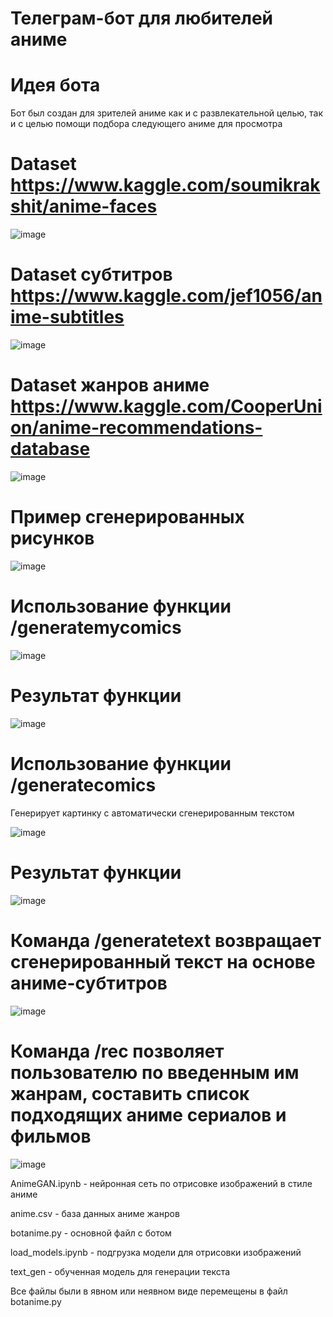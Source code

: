 # Телеграм-бот для любителей аниме
# Идея бота
Бот был создан для зрителей аниме как и с развлекательной целью, так и с целью помощи подбора следующего аниме для просмотра

# Dataset https://www.kaggle.com/soumikrakshit/anime-faces
![image](https://user-images.githubusercontent.com/46604662/114591250-6050d300-9c92-11eb-8307-fee588a04a37.png)
# Dataset субтитров https://www.kaggle.com/jef1056/anime-subtitles
![image](https://user-images.githubusercontent.com/70627048/120656688-8160c380-c48c-11eb-81af-182abbb2cb96.png)
# Dataset жанров аниме https://www.kaggle.com/CooperUnion/anime-recommendations-database
![image](https://user-images.githubusercontent.com/70627048/120656853-a48b7300-c48c-11eb-923f-7b42cf792b39.png)

# Пример сгенерированных рисунков 

![image](https://user-images.githubusercontent.com/70627048/118808529-48342b00-b8b2-11eb-9216-da9b45343b01.png)
# Использование функции /generatemycomics
![image](https://user-images.githubusercontent.com/70627048/120655307-37c3a900-c48b-11eb-9bdb-e9ca3c3c39cf.png)
# Результат функции
![image](https://user-images.githubusercontent.com/70627048/120655344-43af6b00-c48b-11eb-94dc-bc4bdc4d4cea.png)
# Использование функции /generatecomics
Генерирует картинку с автоматически сгенерированным текстом

![image](https://user-images.githubusercontent.com/70627048/120655552-778a9080-c48b-11eb-8dc8-cb161bdc5678.png)
# Результат функции
![image](https://user-images.githubusercontent.com/70627048/120655595-81ac8f00-c48b-11eb-882d-f70acb293414.png)
# Команда /generatetext возвращает сгенерированный текст на основе аниме-субтитров
![image](https://user-images.githubusercontent.com/70627048/120656113-026b8b00-c48c-11eb-9d5b-462106cc48e6.png)
# Команда /rec позволяет пользователю по введенным им жанрам, составить список подходящих аниме сериалов и фильмов
![image](https://user-images.githubusercontent.com/70627048/120656424-46f72680-c48c-11eb-9502-9b2989db2cf6.png)


AnimeGAN.ipynb - нейронная сеть по отрисовке изображений в стиле аниме

anime.csv - база данных аниме жанров

botanime.py - основной файл с ботом 

load_models.ipynb - подгрузка модели для отрисовки изображений

text_gen - обученная модель для генерации текста

Все файлы были в явном или неявном виде перемещены в файл botanime.py
